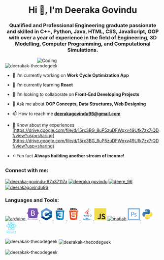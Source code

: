 <h1 align="center">Hi 👋, I'm Deeraka Govindu</h1>
<h3 align="center">Qualified and Professional Engineering graduate passionate and skilled in C++, Python, Java, HTML, CSS, JavaScript, OOP with over a year of experience in the field of Engineering, 3D Modelling, Computer Programming, and Computational Simulations.</h3>
<img align="right" alt="Coding" width="400" src="https://cdn.dribbble.com/users/1162077/screenshots/3848914/programmer.gif"

<p align="left"> <img src="https://komarev.com/ghpvc/?username=deerakak-thecodegeek&label=Profile%20views&color=0e75b6&style=flat" alt="deerakak-thecodegeek" /> </p>

- 🔭 I’m currently working on **Work Cycle Optimization App**

- 🌱 I’m currently learning **React**

- 👯 I’m looking to collaborate on **Front-End Developing Projects**

- 💬 Ask me about **OOP Concepts, Data Structures, Web Designing**

- 📫 How to reach me **deerakagovindu96@gmail.com**

- 📄 Know about my experiences [https://drive.google.com/file/d/15rx3BG_8uP5zuDFWqxv49Ufk7zx7iQDf/view?usp=sharing](https://drive.google.com/file/d/15rx3BG_8uP5zuDFWqxv49Ufk7zx7iQDf/view?usp=sharing)

- ⚡ Fun fact **Always building another stream of income!**

<h3 align="left">Connect with me:</h3>
<p align="left">
<a href="https://linkedin.com/in/deeraka-govindu-87a37117a" target="blank"><img align="center" src="https://raw.githubusercontent.com/rahuldkjain/github-profile-readme-generator/master/src/images/icons/Social/linked-in-alt.svg" alt="deeraka-govindu-87a37117a" height="30" width="40" /></a>
<a href="https://fb.com/deeraka govindu" target="blank"><img align="center" src="https://raw.githubusercontent.com/rahuldkjain/github-profile-readme-generator/master/src/images/icons/Social/facebook.svg" alt="deeraka govindu" height="30" width="40" /></a>
<a href="https://instagram.com/deere_96" target="blank"><img align="center" src="https://raw.githubusercontent.com/rahuldkjain/github-profile-readme-generator/master/src/images/icons/Social/instagram.svg" alt="deere_96" height="30" width="40" /></a>
<a href="https://www.hackerrank.com/deerakagovindu96" target="blank"><img align="center" src="https://raw.githubusercontent.com/rahuldkjain/github-profile-readme-generator/master/src/images/icons/Social/hackerrank.svg" alt="deerakagovindu96" height="30" width="40" /></a>
</p>

<h3 align="left">Languages and Tools:</h3>
<p align="left"> <a href="https://www.arduino.cc/" target="_blank" rel="noreferrer"> <img src="https://cdn.worldvectorlogo.com/logos/arduino-1.svg" alt="arduino" width="40" height="40"/> </a> <a href="https://getbootstrap.com" target="_blank" rel="noreferrer"> <img src="https://raw.githubusercontent.com/devicons/devicon/master/icons/bootstrap/bootstrap-plain-wordmark.svg" alt="bootstrap" width="40" height="40"/> </a> <a href="https://www.w3schools.com/cpp/" target="_blank" rel="noreferrer"> <img src="https://raw.githubusercontent.com/devicons/devicon/master/icons/cplusplus/cplusplus-original.svg" alt="cplusplus" width="40" height="40"/> </a> <a href="https://www.w3schools.com/css/" target="_blank" rel="noreferrer"> <img src="https://raw.githubusercontent.com/devicons/devicon/master/icons/css3/css3-original-wordmark.svg" alt="css3" width="40" height="40"/> </a> <a href="https://www.w3.org/html/" target="_blank" rel="noreferrer"> <img src="https://raw.githubusercontent.com/devicons/devicon/master/icons/html5/html5-original-wordmark.svg" alt="html5" width="40" height="40"/> </a> <a href="https://www.java.com" target="_blank" rel="noreferrer"> <img src="https://raw.githubusercontent.com/devicons/devicon/master/icons/java/java-original.svg" alt="java" width="40" height="40"/> </a> <a href="https://developer.mozilla.org/en-US/docs/Web/JavaScript" target="_blank" rel="noreferrer"> <img src="https://raw.githubusercontent.com/devicons/devicon/master/icons/javascript/javascript-original.svg" alt="javascript" width="40" height="40"/> </a> <a href="https://www.mathworks.com/" target="_blank" rel="noreferrer"> <img src="https://upload.wikimedia.org/wikipedia/commons/2/21/Matlab_Logo.png" alt="matlab" width="40" height="40"/> </a> <a href="https://www.photoshop.com/en" target="_blank" rel="noreferrer"> <img src="https://raw.githubusercontent.com/devicons/devicon/master/icons/photoshop/photoshop-line.svg" alt="photoshop" width="40" height="40"/> </a> <a href="https://www.python.org" target="_blank" rel="noreferrer"> <img src="https://raw.githubusercontent.com/devicons/devicon/master/icons/python/python-original.svg" alt="python" width="40" height="40"/> </a> <a href="https://reactjs.org/" target="_blank" rel="noreferrer"> <img src="https://raw.githubusercontent.com/devicons/devicon/master/icons/react/react-original-wordmark.svg" alt="react" width="40" height="40"/> </a> </p>

<p><img align="left" src="https://github-readme-stats.vercel.app/api/top-langs?username=deerakak-thecodegeek&show_icons=true&locale=en&layout=compact" alt="deerakak-thecodegeek" /></p>

<p>&nbsp;<img align="center" src="https://github-readme-stats.vercel.app/api?username=deerakak-thecodegeek&show_icons=true&locale=en" alt="deerakak-thecodegeek" /></p>

<p><img align="center" src="https://github-readme-streak-stats.herokuapp.com/?user=deerakak-thecodegeek&" alt="deerakak-thecodegeek" /></p>

